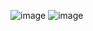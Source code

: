 ![image](https://github.com/user-attachments/assets/4579e2eb-5146-487c-9588-0495c0501b52)
![image](https://github.com/user-attachments/assets/d84fbf47-df37-4257-9b3d-f810280a4482)
